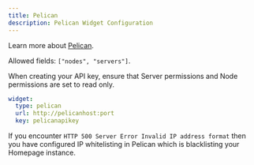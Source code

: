 ```yaml
---
title: Pelican
description: Pelican Widget Configuration
---
```


Learn more about [Pelican](https://pelican.dev/).

Allowed fields: `["nodes", "servers"]`.

When creating your API key, ensure that Server permissions and Node permissions are set to read only.

```yaml
widget:
  type: pelican
  url: http://pelicanhost:port
  key: pelicanapikey
```

If you encounter ``HTTP 500 Server Error Invalid IP address format`` then you have configured IP whitelisting in Pelican which is blacklisting your Homepage instance.